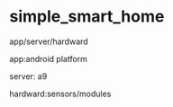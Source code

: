 # simple_smart_home

app/server/hardward

app:android platform

server: a9

hardward:sensors/modules
